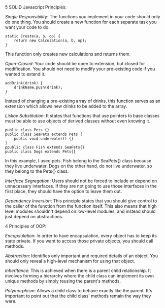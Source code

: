 5 SOLID Javascript Principles: 

*Single Responsibility*: The functions you implement in your code should only do one thing. 
You should create a new function for each separate task you want your code to do. 

    static Create(a, b, op) {
        return new Calculation(a, b, op);
    }
This function only creates new calculations and returns them. 

*Open-Closed*: Your code should be open to extension, but closed for modification. 
You should not need to modify your pre-existing code if you wanted to extend it.

    addDrink(drink) {
        drinkName.push(drink);
    }
Instead of changing a pre-existing array of drinks, this function serves as an extension which allows new drinks to be added to the array.

*Liskov Substitution*: It states that functions that use pointers to base classes must be able to use objects of derived classes without even knowing it. 

    public class Pets {}
    public class SeaPets extends Pets {
        public void underwater() {}
    } 
    ppublic class Fish extends SeaPets{}    
    public class Dogs extends Pets{}
In this example, I used pets. Fish belong to the SeaPets{} class because they live underwater. 
Dogs on the other hand, do not live underwater, so they belong to the Pets{} class.  

*Interface Segregation*: Users should not be forced to include or depend on unnecessary interfaces. 
If they are not going to use those interfaces in the first place, they should have the option to leave them out.

*Dependency Inversion*: This principle states that you should give control to the caller of the function from the function itself.
This also means that high level modules shouldn't depend on low-level modules, and instead should just depend on abstractions. 


4 Principles of OOP: 

*Encapsulation*: In order to have encapsulation, every object has to keep its state private. 
If you want to access those private objects, you should call methods.

*Abstraction*: Identifies only important and required details of an object. 
You should only reveal a high-level mechanism for using that object.  

*Inheritance*: This is achieved when there is a parent child relationship. 
It involves forming a hierarchy where the child class can implement its own unique methods by simply reusing the parent's methods. 

*Polymorphism*: Allows a child class to behave exactly like the parent.
It's important to point out that the child class' methods remain the way they were. 